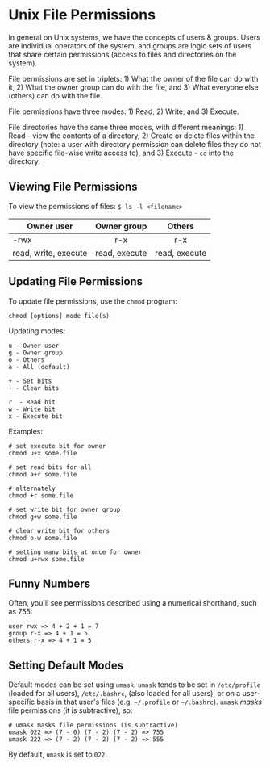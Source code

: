 # Unix File Permissions

In general on Unix systems, we have the concepts of users & groups. Users are individual operators of the system, and groups are logic sets of users that share certain permissions (access to files and directories on the system). 

File permissions are set in triplets: 1) What the owner of the file can do with it, 2) What the owner group can do with the file, and 3) What everyone else (others) can do with the file.

File permissions have three modes: 1) Read, 2) Write, and 3) Execute.

File directories have the same three modes, with different meanings: 1) Read - view the contents of a directory, 2) Create or delete files within the directory (note: a user with directory permission can delete files they do not have specific file-wise write access to), and 3) Execute - `cd` into the directory.

## Viewing File Permissions
To view the permissions of files: `$ ls -l <filename>`

| Owner user            | Owner group   | Others             | 
| -------------------------  |:------------------:|:-------------------:|
| -rwx                         | r-x                   | r-x                   |
| read, write, execute | read, execute | read, execute |

## Updating File Permissions
To update file permissions, use the `chmod` program:

`chmod [options] mode file(s)`

Updating modes:

	u - Owner user
	g - Owner group
	o - Others
	a - All (default)
	
	+ - Set bits
	- - Clear bits
	
	r  - Read bit
	w - Write bit
	x - Execute bit
	
Examples:

	# set execute bit for owner
	chmod u+x some.file
	
	# set read bits for all
	chmod a+r some.file
	
	# alternately
	chmod +r some.file
	
	# set write bit for owner group
	chmod g+w some.file
	
	# clear write bit for others
	chmod o-w some.file
	
	# setting many bits at once for owner
	chmod u+rwx some.file
	
## Funny Numbers

Often, you'll see permissions described using a numerical shorthand, such as 755:

	user rwx => 4 + 2 + 1 = 7
	group r-x => 4 + 1 = 5
	others r-x => 4 + 1 = 5
	
## Setting Default Modes

Default modes can be set using `umask`. `umask` tends to be set in `/etc/profile` (loaded for all users), `/etc/.bashrc`, (also loaded for all users), or on a user-specific basis in that user's files (e.g. `~/.profile` or `~/.bashrc`). `umask` _masks_ file permissions (it is subtractive), so:

	# umask masks file permissions (is subtractive)
	umask 022 => (7 - 0) (7 - 2) (7 - 2) => 755
	umask 222 => (7 - 2) (7 - 2) (7 - 2) => 555
	
By default, `umask` is set to `022`. 
	
	
	
	

